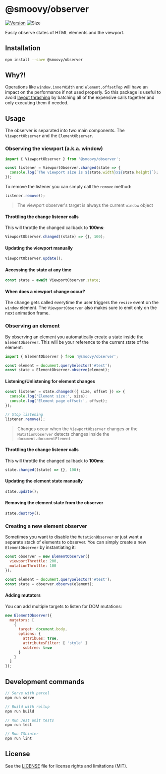 # @smoovy/observer
[![Version](https://flat.badgen.net/npm/v/@smoovy/observer)](https://www.npmjs.com/package/@smoovy/observer) ![Size](https://flat.badgen.net/bundlephobia/minzip/@smoovy/observer)

Easily observe states of HTML elements and the viewport.

## Installation
```sh
npm install --save @smoovy/observer
```

## Why?!

Operations like `window.innerWidth` and `element.offsetTop` will have an impact on the performance if not used properly. So this package is useful to avoid [layout thrashing](https://devhints.io/layout-thrashing) by batching all of the expensive calls together and only executing them if needed.

## Usage

The observer is separated into two main components. The `ViewportObserver` and the `ElementObserver`.

### Observing the viewport (a.k.a. window)
```js
import { ViewportObserver } from '@smoovy/observer';

const listener = ViewportObserver.changed(state => {
  console.log(`The viewport size is ${state.width}x${state.height}`);
});
```

To remove the listener you can simply call the `remove` method:
```js
listener.remove();
```

> The viewport observer's target is always the current `window` object

#### Throttling the change listener calls
This will throttle the changed callback to **100ms**:
```js
ViewportObserver.changed((state) => {}, 100);
```

#### Updating the viewport manually
```js
ViewportObserver.update();
```

#### Accessing the state at any time
```js
const state = await ViewportObserver.state;
```

#### When does a viewport change occur?
The change gets called everytime the user triggers the `resize` event on the `window` element. The `ViewportObserver` also makes sure to emit only on the next animation frame.

### Observing an element
By observing an element you automatically create a state inside the `ElementObserver`. This will be your reference to the current state of the element:

```js
import { ElementObserver } from '@smoovy/observer';

const element = document.querySelector('#test');
const state = ElementObserver.observe(element);
```

#### Listening/Unlistening for element changes
```js
const listener = state.changed(({ size, offset }) => {
  console.log('Element size:', size);
  console.log('Element page offset:', offset);
});

// Stop listening
listener.remove();
```

> Changes occur when the `ViewportObserver` changes or the `MutationObserver` detects changes inside the `document.documentElement`

#### Throttling the change listener calls
This will throttle the changed callback to **100ms**:
```js
state.changed((state) => {}, 100);
```

#### Updating the element state manually
```js
state.update();
```

#### Removing the element state from the observer
```js
state.destroy();
```

### Creating a new element observer
Sometimes you want to disable the `MutationObserver` or just want a separate stack of elements to observer. You can simply create a new `ElementObserver` by instantiating it:

```js
const observer = new ElementObserver({
  viewportThrottle: 200,
  mutationThrottle: 100
});

const element = document.querySelector('#test');
const state = observer.observe(element);
```

#### Adding mutators
You can add multiple targets to listen for DOM mutations:

```js
new ElementObserver({
  mutators: [
    {
      target: document.body,
      options: {
        attribues: true,
        attributesFilter: [ 'style' ]
        subtree: true
      }
    }
  ]
});
```

## Development commands
```js
// Serve with parcel
npm run serve

// Build with rollup
npm run build

// Run Jest unit tests
npm run test

// Run TSLinter
npm run lint
```

## License
See the [LICENSE](../../LICENSE) file for license rights and limitations (MIT).
